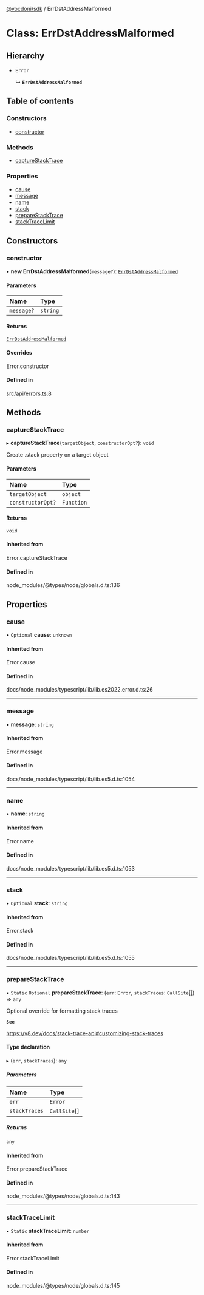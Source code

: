 [@vocdoni/sdk](/sdk) / ErrDstAddressMalformed

# Class: ErrDstAddressMalformed

## Hierarchy

- `Error`

  ↳ **`ErrDstAddressMalformed`**

## Table of contents

### Constructors

- [constructor](ErrDstAddressMalformed#constructor)

### Methods

- [captureStackTrace](ErrDstAddressMalformed#capturestacktrace)

### Properties

- [cause](ErrDstAddressMalformed#cause)
- [message](ErrDstAddressMalformed#message)
- [name](ErrDstAddressMalformed#name)
- [stack](ErrDstAddressMalformed#stack)
- [prepareStackTrace](ErrDstAddressMalformed#preparestacktrace)
- [stackTraceLimit](ErrDstAddressMalformed#stacktracelimit)

## Constructors

### constructor

• **new ErrDstAddressMalformed**(`message?`): [`ErrDstAddressMalformed`](ErrDstAddressMalformed)

#### Parameters

| Name | Type |
| :------ | :------ |
| `message?` | `string` |

#### Returns

[`ErrDstAddressMalformed`](ErrDstAddressMalformed)

#### Overrides

Error.constructor

#### Defined in

[src/api/errors.ts:8](https://github.com/vocdoni/vocdoni-sdk/blob/179c92b4cecfec787d968dc02b519f64ee15c5d3/src/api/errors.ts#L8)

## Methods

### captureStackTrace

▸ **captureStackTrace**(`targetObject`, `constructorOpt?`): `void`

Create .stack property on a target object

#### Parameters

| Name | Type |
| :------ | :------ |
| `targetObject` | `object` |
| `constructorOpt?` | `Function` |

#### Returns

`void`

#### Inherited from

Error.captureStackTrace

#### Defined in

node_modules/@types/node/globals.d.ts:136

## Properties

### cause

• `Optional` **cause**: `unknown`

#### Inherited from

Error.cause

#### Defined in

docs/node_modules/typescript/lib/lib.es2022.error.d.ts:26

___

### message

• **message**: `string`

#### Inherited from

Error.message

#### Defined in

docs/node_modules/typescript/lib/lib.es5.d.ts:1054

___

### name

• **name**: `string`

#### Inherited from

Error.name

#### Defined in

docs/node_modules/typescript/lib/lib.es5.d.ts:1053

___

### stack

• `Optional` **stack**: `string`

#### Inherited from

Error.stack

#### Defined in

docs/node_modules/typescript/lib/lib.es5.d.ts:1055

___

### prepareStackTrace

▪ `Static` `Optional` **prepareStackTrace**: (`err`: `Error`, `stackTraces`: `CallSite`[]) => `any`

Optional override for formatting stack traces

**`See`**

https://v8.dev/docs/stack-trace-api#customizing-stack-traces

#### Type declaration

▸ (`err`, `stackTraces`): `any`

##### Parameters

| Name | Type |
| :------ | :------ |
| `err` | `Error` |
| `stackTraces` | `CallSite`[] |

##### Returns

`any`

#### Inherited from

Error.prepareStackTrace

#### Defined in

node_modules/@types/node/globals.d.ts:143

___

### stackTraceLimit

▪ `Static` **stackTraceLimit**: `number`

#### Inherited from

Error.stackTraceLimit

#### Defined in

node_modules/@types/node/globals.d.ts:145
